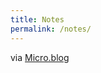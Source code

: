```yaml
---
title: Notes
permalink: /notes/
---
```


via <a href="https://micro.blog/{{ site.microblog }}">Micro.blog</a>

<script type="text/javascript" src="http://micro.blog/sidebar.js?username={{ site.microblog }}&count=25"></script>
